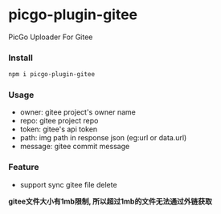 # picgo-plugin-gitee

PicGo Uploader For Gitee

### Install

```bash
npm i picgo-plugin-gitee
```

### Usage

- owner: gitee project's owner name
- repo: gitee project repo
- token: gitee's api token
- path: img path in response json (eg:url or data.url)
- message: gitee commit message

### Feature
- support sync gitee file delete

**gitee文件大小有1mb限制, 所以超过1mb的文件无法通过外链获取**



